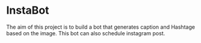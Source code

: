 # InstaBot
The aim of this project is to build a bot that generates caption and Hashtage based on the image. This bot can also schedule instagram post. 
